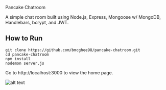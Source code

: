Pancake Chatroom

A simple chat room built using Node.js, Express, Mongoose w/ MongoDB, Handlebars, bcrypt, and JWT.

## How to Run

```
git clone https://github.com/bmcghee98/pancake-chatroom.git 
cd pancake-chatroom
npm install
nodemon server.js
```
Go to http://localhost:3000 to view the home page.

![alt text](https://github.com/bmcghee98/pancake-chatroom/blob/main/Screenshot_9.png?raw=true)
